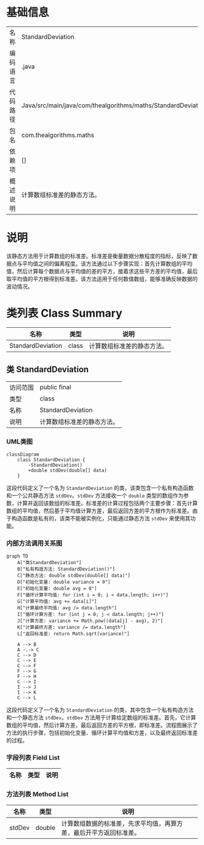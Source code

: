 # 基础信息

|      |      |
|------|------|
| 名称 | StandardDeviation |
| 编码语言 | .java |
| 代码路径 | Java/src/main/java/com/thealgorithms/maths/StandardDeviation.java |
| 包名 | com.thealgorithms.maths |
| 依赖项 | [] |
| 概述说明 | 计算数组标准差的静态方法。 |

# 说明

该静态方法用于计算数组的标准差。标准差是衡量数据分散程度的指标，反映了数据点与平均值之间的偏离程度。该方法通过以下步骤实现：首先计算数组的平均值，然后计算每个数据点与平均值的差的平方，接着求这些平方差的平均值，最后取平均值的平方根得到标准差。该方法适用于任何数值数组，能够准确反映数据的波动情况。

# 类列表 Class Summary

| 名称   | 类型  | 说明 |
|-------|------|-------------|
| StandardDeviation | class | 计算数组标准差的静态方法。 |



## 类 StandardDeviation

|      |      |
|------|------|
| 访问范围 | public final |
| 类型 | class |
| 名称 | StandardDeviation |
| 说明 | 计算数组标准差的静态方法。 |


### UML类图

```mermaid
classDiagram
    class StandardDeviation {
        -StandardDeviation()
        +double stdDev(double[] data)
    }
```

这段代码定义了一个名为 `StandardDeviation` 的类，该类包含一个私有构造函数和一个公共静态方法 `stdDev`。`stdDev` 方法接收一个 `double` 类型的数组作为参数，计算并返回该数组的标准差。标准差的计算过程包括两个主要步骤：首先计算数组的平均值，然后基于平均值计算方差，最后返回方差的平方根作为标准差。由于构造函数是私有的，该类不能被实例化，只能通过静态方法 `stdDev` 来使用其功能。


### 内部方法调用关系图

```mermaid
graph TD
    A["类StandardDeviation"]
    B["私有构造方法: StandardDeviation()"]
    C["静态方法: double stdDev(double[] data)"]
    D["初始化变量: double variance = 0"]
    E["初始化变量: double avg = 0"]
    F["循环计算平均值: for (int i = 0; i < data.length; i++)"]
    G["计算平均值: avg += data[i]"]
    H["计算最终平均值: avg /= data.length"]
    I["循环计算方差: for (int j = 0; j < data.length; j++)"]
    J["计算方差: variance += Math.pow((data[j] - avg), 2)"]
    K["计算最终方差: variance /= data.length"]
    L["返回标准差: return Math.sqrt(variance)"]

    A --> B
    A -.-> C
    C --> D
    C --> E
    C --> F
    F --> G
    F --> H
    C --> I
    I --> J
    I --> K
    C --> L
```

这段代码定义了一个名为 `StandardDeviation` 的类，其中包含一个私有构造方法和一个静态方法 `stdDev`。`stdDev` 方法用于计算给定数组的标准差。首先，它计算数组的平均值，然后计算方差，最后返回方差的平方根，即标准差。流程图展示了方法的执行步骤，包括初始化变量、循环计算平均值和方差，以及最终返回标准差的过程。

### 字段列表 Field List

| 名称  | 类型  | 说明 |
|-------|-------|------|

### 方法列表 Method List

| 名称  | 类型  | 说明 |
|-------|-------|------|
| stdDev | double | 计算数组数据的标准差，先求平均值，再算方差，最后开平方返回标准差。 |




